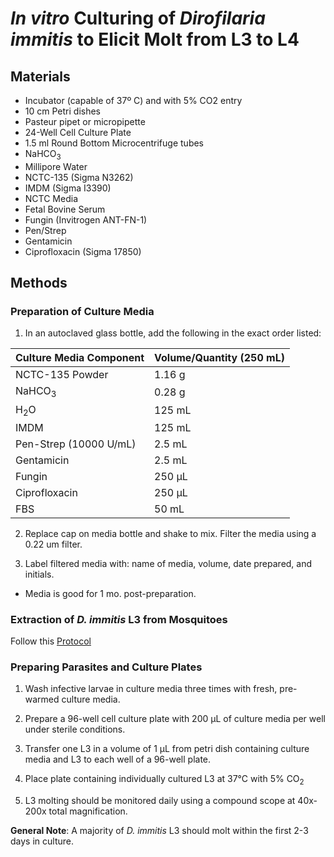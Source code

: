 # *In vitro* Culturing of *Dirofilaria immitis* to Elicit Molt from L3 to L4   

## Materials
- Incubator (capable of 37º C) and with 5% CO2 entry   
- 10 cm Petri dishes  
- Pasteur pipet or micropipette  
- 24-Well Cell Culture Plate  
- 1.5 ml Round Bottom Microcentrifuge tubes  
- NaHCO<sub>3</sub>
- Millipore Water  
- NCTC-135 (Sigma N3262)  
- IMDM (Sigma I3390)  
- NCTC Media   
- Fetal Bovine Serum  
- Fungin (Invitrogen ANT-FN-1)    
- Pen/Strep     
- Gentamicin
- Ciprofloxacin (Sigma 17850)   

## Methods
### Preparation of Culture Media
1. In an autoclaved glass bottle, add the following in the exact order listed:

| Culture Media Component    | Volume/Quantity (250 mL)        |
|----------------------------|----------------------------------------|
|NCTC-135 Powder                   |1.16 g                                   |
|NaHCO<sub>3</sub>                   |0.28 g                                    |
|H<sub>2</sub>O                  |125 mL                                   |
|IMDM                   |125 mL                                   |
|Pen-Strep (10000 U/mL)   |2.5 mL |
|Gentamicin |2.5 mL        |
|Fungin                   |250 µL                                   |
|Ciprofloxacin                  |250 µL                                   |
|FBS       |50 mL                                    |

2. Replace cap on media bottle and shake to mix. Filter the media using a 0.22 um filter.

3. Label filtered media with: name of media, volume, date prepared, and initials.
  - Media is good for 1 mo. post-preparation.

### Extraction of *D. immitis* L3 from Mosquitoes

Follow this [Protocol](../L3_Extraction/L3_Extraction.md)

### Preparing Parasites and Culture Plates

1. Wash infective larvae in culture media three times with fresh, pre-warmed culture media.

2. Prepare a 96-well cell culture plate with 200 µL of culture media per well under sterile conditions.

3. Transfer one L3 in a volume of 1 µL from petri dish containing culture media and L3 to each well of a 96-well plate.

4. Place plate containing individually cultured L3 at 37°C with 5% CO<sub>2</sub>

5. L3 molting should be monitored daily using a compound scope at 40x-200x total magnification.

**General Note**: A majority of *D. immitis* L3 should molt within the first 2-3 days in culture.
